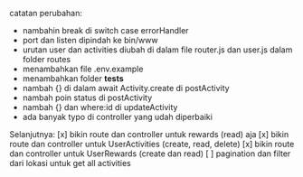 catatan perubahan:
- nambahin break di switch case errorHandler
- port dan listen dipindah ke bin/www
- urutan user dan activities diubah di dalam file router.js dan user.js dalam folder routes
- menambahkan file .env.example
- menambahkan folder __tests__
- nambah {} di dalam await Activity.create di postActivity
- nambah poin status di postActivity
- nambah {} dan where:id di updateActivity
- ada banyak typo di controller yang udah diperbaiki

Selanjutnya:
[x] bikin route dan controller untuk rewards (read) aja
[x] bikin route dan controller untuk UserActivities (create, read, delete)
[x] bikin route dan controller untuk UserRewards (create dan read)
[ ] pagination dan filter dari lokasi untuk get all activities